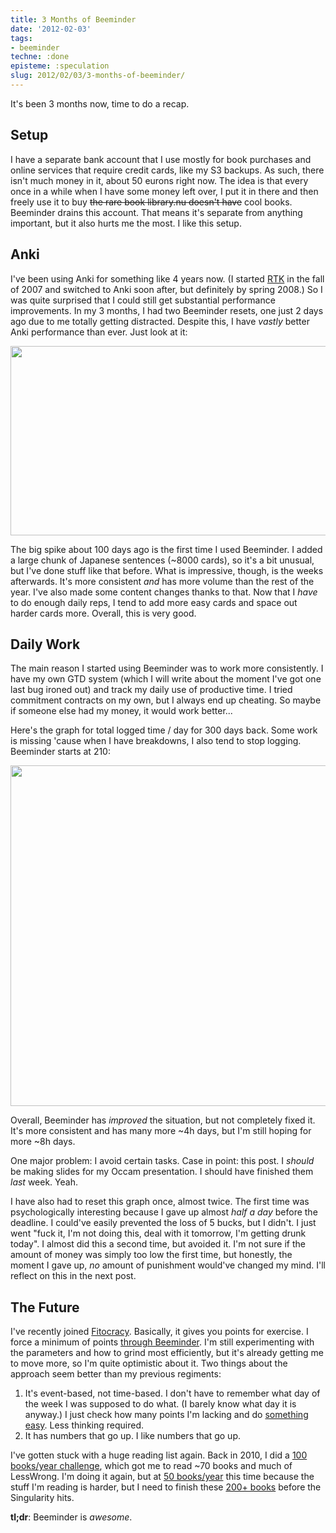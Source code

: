 ```yaml
---
title: 3 Months of Beeminder
date: '2012-02-03'
tags:
- beeminder
techne: :done
episteme: :speculation
slug: 2012/02/03/3-months-of-beeminder/
---
```


It's been 3 months now, time to do a recap. 

## Setup

I have a separate bank account that I use mostly for book purchases and online services that require credit cards, like my S3 backups. As such, there isn't much money in it, about 50 eurons right now. The idea is that every once in a while when I have some money left over, I put it in there and then freely use it to buy <del datetime="2012-02-01T14:31:51+00:00">the rare book library.nu doesn't have</del> cool books. Beeminder drains this account. That means it's separate from anything important, but it also hurts me the most. I like this setup.

## Anki

I've been using Anki for something like 4 years now. (I started [RTK](http://en.wikipedia.org/wiki/Remembering_the_Kanji) in the fall of 2007 and switched to Anki soon after, but definitely by spring 2008.) So I was quite surprised that I could still get substantial performance improvements. In my 3 months, I had two Beeminder resets, one just 2 days ago due to me totally getting distracted. Despite this, I have *vastly* better Anki performance than ever. Just look at it:

<a href="http://blog.muflax.com/wp-content/uploads/2012/02/selection-2012-02-01153724.png"><img class="aligncenter size-full wp-image-746" title="selection-2012-02-01[15:37:24]" src="http://blog.muflax.com/wp-content/uploads/2012/02/selection-2012-02-01153724.png" alt="" width="637" height="303" /></a>

The big spike about 100 days ago is the first time I used Beeminder. I added a large chunk of Japanese sentences (~8000 cards), so it's a bit unusual, but I've done stuff like that before. What is impressive, though, is the weeks afterwards. It's more consistent *and* has more volume than the rest of the year. I've also made some content changes thanks to that. Now that I *have* to do enough daily reps, I tend to add more easy cards and space out harder cards more. Overall, this is very good.

## Daily Work

The main reason I started using Beeminder was to work more consistently. I have my own GTD system (which I will write about the moment I've got one last bug ironed out) and track my daily use of productive time. I tried commitment contracts on my own, but I always end up cheating. So maybe if someone else had my money, it would work better...

Here's the graph for total logged time / day for 300 days back. Some work is missing 'cause when I have breakdowns, I also tend to stop logging. Beeminder starts at 210:

<a href="http://blog.muflax.com/wp-content/uploads/2012/02/fume.png"><img class="aligncenter size-full wp-image-749" title="fume" src="http://blog.muflax.com/wp-content/uploads/2012/02/fume.png" alt="" width="1432" height="545" /></a>

Overall, Beeminder has *improved* the situation, but not completely fixed it. It's more consistent and has many more ~4h days, but I'm still hoping for more ~8h days.

One major problem: I avoid certain tasks. Case in point: this post. I *should* be making slides for my Occam presentation. I should have finished them *last* week. Yeah. 

I have also had to reset this graph once, almost twice. The first time was psychologically interesting because I gave up almost *half a day* before the deadline. I could've easily prevented the loss of 5 bucks, but I didn't. I just went "fuck it, I'm not doing this, deal with it tomorrow, I'm getting drunk today". I almost did this a second time, but avoided it. I'm not sure if the amount of money was simply too low the first time, but honestly, the moment I gave up, *no* amount of punishment would've changed my mind. I'll reflect on this in the next post.

## The Future

I've recently joined [Fitocracy](http://www.fitocracy.com/profile/muflax/). Basically, it gives you points for exercise. I force a minimum of points [through Beeminder](https://www.beeminder.com/muflax/goals/fitocracy). I'm still experimenting with the parameters and how to grind most efficiently, but it's already getting me to move more, so I'm quite optimistic about it. Two things about the approach seem better than my previous regiments:

1. It's event-based, not time-based. I don't have to remember what day of the week I was supposed to do what. (I barely know what day it is anyway.) I just check how many points I'm lacking and do [something easy](http://xkcd.com/940/). Less thinking required.
2. It has numbers that go up. I like numbers that go up.

I've gotten stuck with a huge reading list again. Back in 2010, I did a [100 books/year challenge](http://www.librarything.com/topic/82131), which got me to read ~70 books and much of LessWrong. I'm doing it again, but at [50 books/year](http://www.librarything.com/topic/82131) this time because the stuff I'm reading is harder, but I need to finish these [200+ books](http://www.librarything.com/profile/muflax) before the Singularity hits.

**tl;dr**: Beeminder is *awesome*.